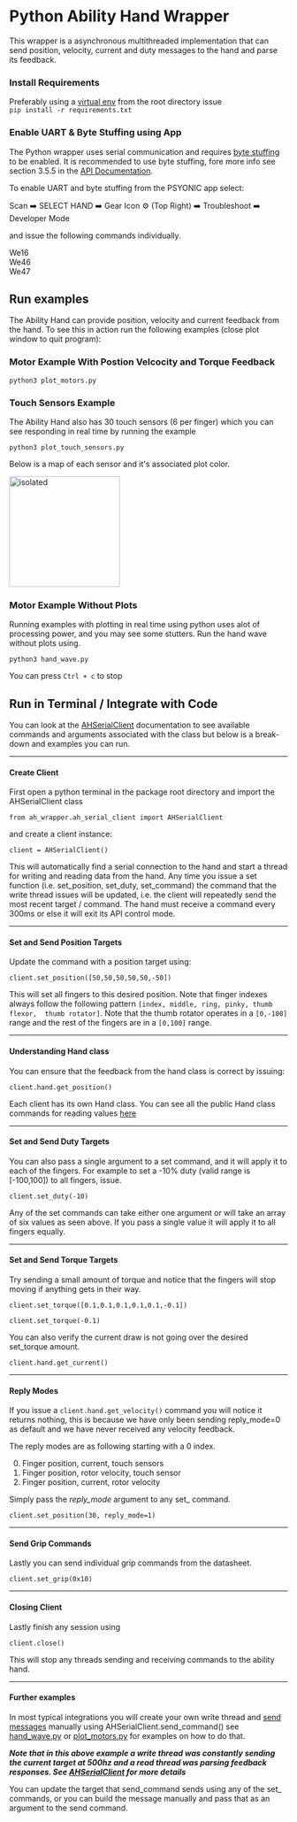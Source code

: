 # Python Ability Hand Wrapper

This wrapper is a asynchronous multithreaded implementation that can send 
position, velocity, current and duty messages to the hand and parse its feedback.

### Install Requirements
Preferably using a [virtual env](https://docs.python.org/3/library/venv.html)  from the root directory issue  
`pip install -r requirements.txt`

### Enable UART & Byte Stuffing using App

The Python wrapper uses serial communication and requires [byte stuffing](https://www.tutorialspoint.com/data_communication_computer_network/byte_stuffing.htm) 
to be enabled.  It is recommended to use byte stuffing, fore more info see 
section 3.5.5 in the [API Documentation](https://github.com/psyonicinc/ability-hand-api/blob/master/Documentation/ABILITY-HAND-ICD.pdf).  

To enable UART and byte stuffing from the PSYONIC app select:

Scan ➡️ SELECT HAND ➡️ Gear Icon ⚙️
(Top Right) ➡️ Troubleshoot ➡️ Developer Mode

and issue the following commands 
individually.

We16  
We46  
We47

## Run examples

The Ability Hand can provide position, velocity and current feedback from the 
hand.  To see this in action run the following examples (close plot window to 
quit program):

### Motor Example With Postion Velcocity and Torque Feedback

`python3 plot_motors.py`

### Touch Sensors Example

The Ability Hand also has 30 touch sensors (6 per finger) which you can see 
responding in real time by running the example

`python3 plot_touch_sensors.py`

Below is a map of each sensor and it's associated plot color.

<img src="images/touch_sensor_legend.png" alt="isolated" width="200"/>

### Motor Example Without Plots

Running examples with plotting in real time using python uses alot of 
processing power, and you may see some stutters. Run the hand wave without plots
using.

`python3 hand_wave.py`

You can press `Ctrl + c` to stop

## Run in Terminal / Integrate with Code

You can look at the [AHSerialClient](docs/AHSerialClient.md) documentation to see
available commands and arguments associated with the class but below is a break-
down and examples you can run.

---

#### Create Client

First open a python terminal in the package root directory and import the 
AHSerialClient class

```from ah_wrapper.ah_serial_client import AHSerialClient```

and create a client instance:

```client = AHSerialClient()```

This will automatically find a serial connection to the hand and start a thread
for writing and reading data from the hand.  Any time you issue a set function
(i.e. set_position, set_duty, set_command) the command that the write thread issues 
will be updated, i.e. the client will repeatedly send the most recent target / 
command. The hand must receive a command every 300ms or else it will exit its 
API control mode.  


---

#### Set and Send Position Targets

Update the command with a position target using:

```client.set_position([50,50,50,50,50,-50])```

This will set all fingers to this desired position. Note that finger indexes 
always follow the following pattern `[index, middle, ring, pinky, thumb flexor, 
thumb rotator]`. Note that the thumb rotator operates in a `[0,-100]` range and 
the rest of the fingers are in a `[0,100]` range.

---

#### Understanding Hand class


You can ensure that the feedback from the hand class is correct by issuing:

```client.hand.get_position()```

Each client has its own Hand class. You can see all the public Hand class 
commands for reading values [here](docs/Hand.md)

---

#### Set and Send Duty Targets

You can also pass a single argument to a set command, and it will apply it to each
of the fingers.  For example to set a -10% duty (valid range is [-100,100]) to 
all fingers, issue.

```client.set_duty(-10)```

Any of the set commands can take either one argument or will take an array of 
six values as seen above.  If you pass a single value it will apply it to all 
fingers equally.

---

#### Set and Send Torque Targets


Try sending a small amount of torque and notice that the fingers will stop moving
if anything gets in their way.

```client.set_torque([0.1,0.1,0.1,0.1,0.1,-0.1])```

```client.set_torque(-0.1)```

You can also verify the current draw is not going over the desired set_torque 
amount.

```client.hand.get_current()```

---

#### Reply Modes

If you issue a `client.hand.get_velocity()` command you will notice it returns
nothing, this is because we have only been sending reply_mode=0 as default and
we have never received any velocity feedback.

The reply modes are as following starting with a 0 index.

0. Finger position, current, touch sensors
1. Finger position, rotor velocity, touch sensor
2. Finger position, current, rotor velocity

Simply pass the *reply_mode* argument to any set_ command.  

```client.set_position(30, reply_mode=1)```


---

#### Send Grip Commands

Lastly you can send individual grip commands from the datasheet.

```client.set_grip(0x10)```

---

#### Closing Client

Lastly finish any session using

```client.close()```

This will stop any threads sending and receiving commands to the ability hand.

---

#### Further examples

In most typical integrations
you will create your own write thread and [send messages](./ah_wrapper/ah_api.py) 
manually using AHSerialClient.send_command() see [hand_wave.py](./hand_wave.py) 
or [plot_motors.py](./plot_motors.py) for examples on how to do that.  

***Note that in this 
above example a write thread was constantly sending the current target at 500hz
and a read thread was parsing feedback responses.  See [AHSerialClient](docs/AHSerialClient.md) for more details***

You can update the target that send_command sends using any of the set_ 
commands, or you can build the message manually and pass that as an argument to the send command.
